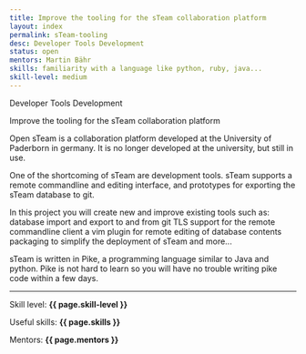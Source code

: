 ```yaml
---
title: Improve the tooling for the sTeam collaboration platform
layout: index
permalink: sTeam-tooling
desc: Developer Tools Development
status: open
mentors: Martin Bähr
skills: familiarity with a language like python, ruby, java...
skill-level: medium
---
```

Developer Tools Development

Improve the tooling for the sTeam collaboration platform

Open sTeam is a collaboration platform developed at the University of Paderborn in germany.
It is no longer developed at the university, but still in use.

One of the shortcoming of sTeam are development tools.
sTeam supports a remote commandline and editing interface, and prototypes for
exporting the sTeam database to git.

In this project you will create new and improve existing tools such as:
database import and export to and from git
TLS support for the remote commandline client
a vim plugin for remote editing of database contents
packaging to simplify the deployment of sTeam
and more...

sTeam is written in Pike, a programming language similar to Java and python.
Pike is not hard to learn so you will have no trouble writing pike code within
a few days.

* * *

Skill level: **{{ page.skill-level }}**

Useful skills: **{{ page.skills }}**

Mentors: **{{ page.mentors }}**
